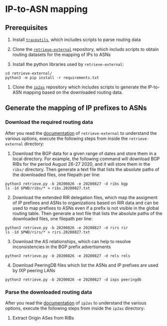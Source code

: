 # IP-to-ASN mapping

## Prerequisites 

1. Install [`traceutils`](https://github.com/alexmarder/traceutils), which includes scripts to parse routing data

1. Clone the [`retrieve-external`](https://github.com/alexmarder/retrieve-external) repository, which includs scripts to obtain routing datasets for the mapping of IPs to ASNs

1. Install the python libraries used by `retrieve-external`:

```
cd retrieve-external/
python3 -m pip install -r requirements.txt
```

1. Clone the [`ip2as`](https://github.com/alexmarder/ip2as) repository which includes scripts to generate the IP-to-ASN mapping based on the downloaded routing data.


## Generate the mapping of IP prefixes to ASNs

### Download the required routing data

After you read the [documentation](https://alexmarder.github.io/retrieve-external/) of `retrieve-external` to understand the various options, execute the following steps from inside the `retrieve-external` directory:

1. Download the BGP data for a given range of dates and store them in a local directory. 
For example, the following command will download BGP RIBs for the period August 26-27 2020, and it will store them in the `ribs/` directory.
Then generate a text file that lists the absolute paths of the downloaded files, one filepath per line:


```
python3 retrieve.py -b 20200826 -e 20200827 -d ribs bgp
ls -1d $PWD/ribs/* > ribs.20200827.txt
```

2. Download the extended RIR delegation files, which map the assigment of IP prefixes and ASNs to organizations based on RIR data and can be used to map prefixes to ASNs even if a prefix is not visible in the global routing table. 
Then generate a text file that lists the absolute paths of the downloaded files, one filepath per line:

```
python3 retrieve.py -b 20200826 -e 20200827 -d rirs rir
ls -1d $PWD/rirs/* > rirs.20200827.txt
```

3. Download the AS relationships, which can help to resolve inconsistencies in the BGP prefix advertisments

```
python3 retrieve.py -b 20200826 -e 20200827 -d rels rels
```

4. Download PeeringDB files which list the ASNs and IP prefixes are used by IXP peering LANs 

```
python3 retrieve.py -b 20200826 -e 20200827 -d ixps peeringdb
```

### Parse the downloaded routing data

After you read the [documentation](https://alexmarder.github.io/ip2as/) of `ip2as` to understand the various options, execute the following steps from inside the `ip2as` directory:

1. Extract Origin ASes from RIBs

```
```
